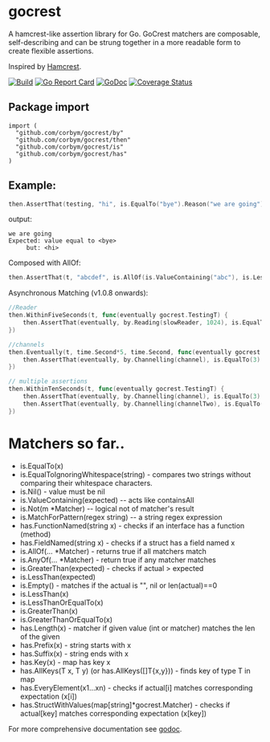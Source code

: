# gocrest

A hamcrest-like assertion library for Go. GoCrest matchers are composable, self-describing and
can be strung together in a more readable form to create flexible assertions. 

Inspired by [Hamcrest](https://github.com/hamcrest). 

[![Build](https://github.com/corbym/gocrest/actions/workflows/build.yml/badge.svg?branch=master)](https://github.com/corbym/gocrest/actions/workflows/build.yml)
[![Go Report Card](https://goreportcard.com/badge/github.com/corbym/gocrest)](https://goreportcard.com/report/github.com/corbym/gocrest)
[![GoDoc](https://godoc.org/github.com/corbym/gocrest?status.svg)](http://godoc.org/github.com/corbym/gocrest)
[![Coverage Status](https://coveralls.io/repos/github/corbym/gocrest/badge.svg?branch=master)](https://coveralls.io/github/corbym/gocrest?branch=master)
## Package import

```
import (
  "github.com/corbym/gocrest/by"
  "github.com/corbym/gocrest/then"
  "github.com/corbym/gocrest/is"
  "github.com/corbym/gocrest/has"
)
```

## Example:
```go
then.AssertThat(testing, "hi", is.EqualTo("bye").Reason("we are going"))
```

output:

```
we are going
Expected: value equal to <bye>
     but: <hi>
```

Composed with AllOf:

```go
then.AssertThat(t, "abcdef", is.AllOf(is.ValueContaining("abc"), is.LessThan("ghi")))
```

Asynchronous Matching (v1.0.8 onwards):

```go
//Reader
then.WithinFiveSeconds(t, func(eventually gocrest.TestingT) {
	then.AssertThat(eventually, by.Reading(slowReader, 1024), is.EqualTo([]byte("abcdefghijklmnopqrstuv")))
})
```
```go
//channels
then.Eventually(t, time.Second*5, time.Second, func(eventually gocrest.TestingT) {
	then.AssertThat(eventually, by.Channelling(channel), is.EqualTo(3).Reason("should not fail"))
})
```
```go
// multiple assertions
then.WithinTenSeconds(t, func(eventually gocrest.TestingT) {
	then.AssertThat(eventually, by.Channelling(channel), is.EqualTo(3).Reason("should not fail"))
	then.AssertThat(eventually, by.Channelling(channelTwo), is.EqualTo("11").Reason("This is unreachable"))
})
```
# Matchers so far..

- is.EqualTo(x)
- is.EqualToIgnoringWhitespace(string) - compares two strings without comparing their whitespace characters.
- is.Nil() - value must be nil
- is.ValueContaining(expected) -- acts like containsAll
- is.Not(m *Matcher) -- logical not of matcher's result
- is.MatchForPattern(regex string) -- a string regex expression
- has.FunctionNamed(string x) - checks if an interface has a function (method)
- has.FieldNamed(string x) - checks if a struct has a field named x
- is.AllOf(... *Matcher) - returns true if all matchers match
- is.AnyOf(... *Matcher) - return true if any matcher matches
- is.GreaterThan(expected) - checks if actual > expected
- is.LessThan(expected)
- is.Empty() - matches if the actual is "", nil or len(actual)==0
- is.LessThan(x)
- is.LessThanOrEqualTo(x)
- is.GreaterThan(x)
- is.GreaterThanOrEqualTo(x)
- has.Length(x) - matcher if given value (int or matcher) matches the len of the given
- has.Prefix(x) - string starts with x
- has.Suffix(x) - string ends with x
- has.Key(x) - map has key x
- has.AllKeys(T x, T y) (or has.AllKeys([]T{x,y})) - finds key of type T in map
- has.EveryElement(x1...xn) - checks if actual[i] matches corresponding expectation (x[i])
- has.StructWithValues(map[string]*gocrest.Matcher) - checks if actual[key] matches corresponding expectation (x[key])

For more comprehensive documentation see [godoc](http://godoc.org/github.com/corbym/gocrest).
